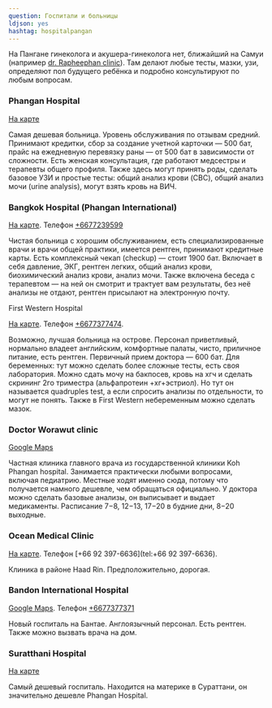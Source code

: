 ```yaml
---
question: Госпитали и больницы
ldjson: yes
hashtag: hospitalpangan
---
```


На Пангане гинеколога и акушера-гинеколога нет, ближайший на Самуи (например [dr. Rapheephan clinic](https://maps.app.goo.gl/NP4wLAqnpXTqwdUFA)). Там делают любые тесты, мазки, узи, определяют пол будущего ребёнка и подробно консультируют по любым вопросам.


### Phangan Hospital

[На карте](https://goo.gl/maps/8isyFHGeygupHvXn6)

Самая дешевая больница. Уровень обслуживания по отзывам средний. Принимают кредитки, сбор за создание учетной карточки — 500 бат, прайс на ежедневную перевязку раны — от 500 бат в зависимости от сложности.
Есть женская консультация, где работают медсестры и терапевты общего профиля. Также здесь могут принять роды, сделать базовое УЗИ и простые тесты: общий анализ крови (CBC), общий анализ мочи (urine analysis), могут взять кровь на ВИЧ.

### Bangkok Hospital (Phangan International)

[На карте](https://goo.gl/maps/XP2LLDEB3CwLibDZA). Телефон [+6677239599](tel:+6677239599)

Чистая больница с хорошим обслуживанием, есть специализированные врачи и врачи общей практики, имеется рентген, принимают кредитные карты.
Есть комплексный чекап (checkup) — стоит 1900 бат. Включает в себя давление, ЭКГ, рентген легких, общий анализ крови, биохимический анализ крови, анализ мочи. Также включена беседа с терапевтом — на ней он смотрит и трактует вам результаты, без неё анализы не отдают, рентген присылают на электронную почту.

First Western Hospital

[На карте](https://goo.gl/maps/oEhGMNi8hPYfm7MZ6). Телефон [+6677377474](tel:+6677377474).

Возможно, лучшая больница на острове. Персонал приветливый, нормально владеет английским, комфортные палаты, чисто, приличное питание, есть рентген. Первичный прием доктора — 600 бат.
Для беременных: тут можно сделать более сложные тесты, есть своя лаборатория. Можно сдать мочу на бакпосев, кровь на хгч и сделать скрининг 2го триместра (альфапротеин +хг+эстриол). Но тут он называется quadruples test, а если спросить анализы по отдельности, то могут не понять. Также в First Western небеременным можно сделать мазок.

### Doctor Worawut clinic

[Google Maps](https://maps.app.goo.gl/pDGQEQUbf3CFU8JQ6)

Частная клиника главного врача из государственной клиники Koh Phangan hospital. Занимается практически любыми вопросами, включая педиатрию. Местные ходят именно сюда, потому что получается намного дешевле, чем обращаться официально. У доктора можно сделать базовые анализы, он выписывает и выдает медикаменты. Расписание 7−8, 12−13, 17−20 в будние дни, 8−20 выходные.

### Ocean Medical Clinic

[На карте](https://goo.gl/maps/NNDaSCpxQ34MTCPZ8). Телефон [+66 92 397-6636](tel:+66 92 397-6636).

Клиника в районе Haad Rin. Предположительно, дорогая.

### Bandon International Hospital

[Google Maps](https://goo.gl/maps/kiWYQzA3DcHYDt1U9). Телефон [+6677377371](tel:+6677377371)

Новый госпиталь на Бантае. Англоязычный персонал. Есть рентген. Также можно вызвать врача на дом.

### Suratthani Hospital

[На карте](https://goo.gl/maps/Hhog8P5xPDYRsDMK9)

Самый дешевый госпиталь. Находится на материке в Сураттани, он значительно дешевле Phangan Hospital.
